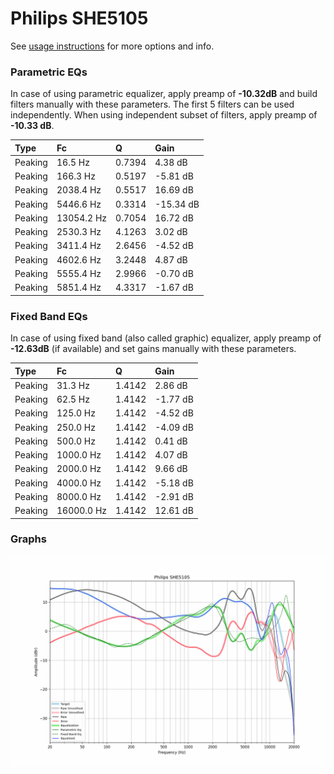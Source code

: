 # Philips SHE5105
See [usage instructions](https://github.com/jaakkopasanen/AutoEq#usage) for more options and info.

### Parametric EQs
In case of using parametric equalizer, apply preamp of **-10.32dB** and build filters manually
with these parameters. The first 5 filters can be used independently.
When using independent subset of filters, apply preamp of **-10.33 dB**.

| Type    | Fc         |      Q | Gain      |
|:--------|:-----------|:-------|:----------|
| Peaking | 16.5 Hz    | 0.7394 | 4.38 dB   |
| Peaking | 166.3 Hz   | 0.5197 | -5.81 dB  |
| Peaking | 2038.4 Hz  | 0.5517 | 16.69 dB  |
| Peaking | 5446.6 Hz  | 0.3314 | -15.34 dB |
| Peaking | 13054.2 Hz | 0.7054 | 16.72 dB  |
| Peaking | 2530.3 Hz  | 4.1263 | 3.02 dB   |
| Peaking | 3411.4 Hz  | 2.6456 | -4.52 dB  |
| Peaking | 4602.6 Hz  | 3.2448 | 4.87 dB   |
| Peaking | 5555.4 Hz  | 2.9966 | -0.70 dB  |
| Peaking | 5851.4 Hz  | 4.3317 | -1.67 dB  |

### Fixed Band EQs
In case of using fixed band (also called graphic) equalizer, apply preamp of **-12.63dB**
(if available) and set gains manually with these parameters.

| Type    | Fc         |      Q | Gain     |
|:--------|:-----------|:-------|:---------|
| Peaking | 31.3 Hz    | 1.4142 | 2.86 dB  |
| Peaking | 62.5 Hz    | 1.4142 | -1.77 dB |
| Peaking | 125.0 Hz   | 1.4142 | -4.52 dB |
| Peaking | 250.0 Hz   | 1.4142 | -4.09 dB |
| Peaking | 500.0 Hz   | 1.4142 | 0.41 dB  |
| Peaking | 1000.0 Hz  | 1.4142 | 4.07 dB  |
| Peaking | 2000.0 Hz  | 1.4142 | 9.66 dB  |
| Peaking | 4000.0 Hz  | 1.4142 | -5.18 dB |
| Peaking | 8000.0 Hz  | 1.4142 | -2.91 dB |
| Peaking | 16000.0 Hz | 1.4142 | 12.61 dB |

### Graphs
![](./Philips%20SHE5105.png)